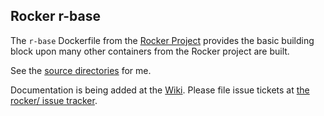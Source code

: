 
## Rocker r-base

The `r-base` Dockerfile from the [Rocker Project](https://www.rocker-project.org/) provides the
basic building block upon many other containers from the Rocker project are built.

See the [source directories](https://github.com/rocker-org/rocker/r-base) for me.

Documentation is being added at the [Wiki](https://github.com/rocker-org/rocker/wiki). Please file
issue tickets at [the rocker/ issue tracker](https://github.com/rocker-org/rocker/issues). 
